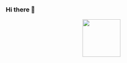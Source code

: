 ### Hi there 👋

<div id="header" align="center">
  <img src="https://giphy.com/embed/2IudUHdI075HL02Pkk" width="100"/>
</div>

<!--
**AndrewNYK/AndrewNYK** is a ✨ _special_ ✨ repository because its `README.md` (this file) appears on your GitHub profile.

Here are some ideas to get you started:

- 🔭 I’m currently working on ...
- 🌱 I’m currently learning ...
- 👯 I’m looking to collaborate on ...
- 🤔 I’m looking for help with ...
- 💬 Ask me about ...
- 📫 How to reach me: ...
- 😄 Pronouns: ...
- ⚡ Fun fact: ...
-->
